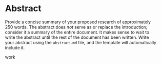 # Abstract

Provide a concise summary of your proposed research of approximately 250
words. The abstract does _not_ serve as or replace the introduction; consider
it a summary of the entire document. It makes sense to wait to write the abstract
until the rest of the document has been written. Write your abstract using
the `abstract.md` file, and the template will automatically include it.


work